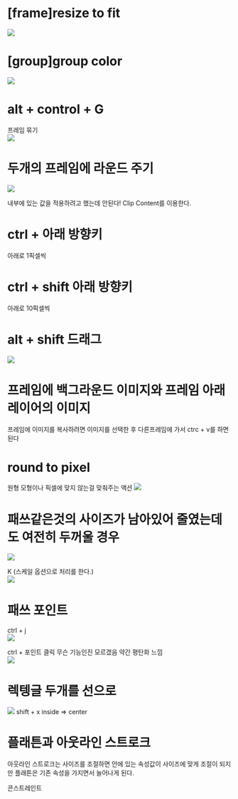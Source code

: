# [frame]resize to fit
![](images/2021-09-18-20-46-35.png)

# [group]group color
![](images/2021-09-18-20-48-06.png)

# alt + control + G
프레임 묶기  
![](images/2021-09-18-20-52-29.png)

# 두개의 프레임에 라운드 주기
![](images/2021-09-18-20-53-48.png)

내부에 있는 값을 적용하려고 했는데 안된다!
Clip Content를 이용한다.

# ctrl + 아래 방향키
아래로 1픽셀씩

# ctrl + shift 아래 방향키
아래로 10픽셀씩

# alt + shift 드래그
![](images/2021-09-18-21-48-17.png)

# 프레임에 백그라운드 이미지와 프레임 아래 레이어의 이미지  
프레임에 이미지를 복사하려면 이미지를 선택한 후 다른프레임에 가서 ctrc + v를 하면 된다  

# round to pixel
원형 모형이나 픽셀에 맞지 않는걸 맞춰주는 액션
![](images/2021-09-18-23-08-18.png)

# 패쓰같은것의 사이즈가 남아있어 줄였는데도 여전히 두꺼울 경우
![](images/2021-09-18-23-09-10.png)

K (스케일 옵션으로 처리를 한다.)  
![](images/2021-09-18-23-09-38.png)


# 패쓰 포인트
ctrl + j  
![](images/2021-09-18-23-13-48.png)

ctrl + 포인트 클릭  무슨 기능인진 모르겠음  약간 평탄화 느낌  
![](images/2021-09-18-23-15-09.png)

# 렉텡글 두개를 선으로

![](images/2021-09-18-23-26-12.png)
shift + x
inside => center

# 플래튼과 아웃라인 스트로크
아웃라인 스트로크는 사이즈를 조절하면 안에 있는 속성값이 사이즈에 맞게 조절이 되지만
플래튼은 기존 속성을 가지면서 늘어나게 된다.

콘스트레인트